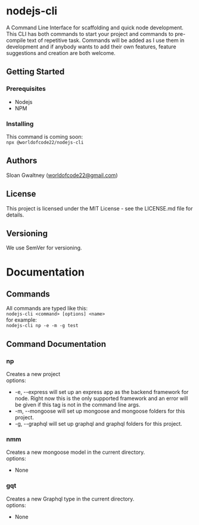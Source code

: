 # nodejs-cli
A Command Line Interface for scaffolding and quick node development. This CLI has both commands to start your project and commands to pre-compile text of repetitive task. Commands will be added as I use them in development and if anybody wants to add their own features, feature suggestions and creation are both welcome. 
## Getting Started
### Prerequisites
* Nodejs
* NPM
### Installing
This command is coming soon:   
``` npx @worldofcode22/nodejs-cli ```
## Authors
Sloan Gwaltney (worldofcode22@gmail.com)
## License
This project is licensed under the MIT License - see the LICENSE.md file for details.
## Versioning
We use SemVer for versioning.

# Documentation
## Commands
All commands are typed like this:   
``` nodejs-cli <command> [options] <name> ```   
for example:   
``` nodejs-cli np -e -m -g test ```   
## Command Documentation
### np
Creates a new project   
options:   
* -e, --express will set up an express app as the backend framework for node. Right now this is the only supported framework and an error will be given if this tag is not in the command line args.
* -m, --mongoose will set up mongoose and mongoose folders for this project.
* -g, --graphql will set up graphql and graphql folders for this project.
### nmm
Creates a new mongoose model in the current directory.   
options:   
* None
### gqt
Creates a new Graphql type in the current directory.   
options:   
* None
